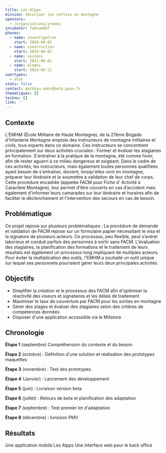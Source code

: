 ```yaml
---
title: Les Alpps
mission: Sécuriser les sorties en montagne
sponsors:
  - /organisations/armees
incubator: fabnumdef
phases:
  - name: investigation
    start: 2019-08-01
  - name: construction
    start: 2019-08-01
  - name: success
    start: 2021-06-01
  - name: alumni
    start: 2024-08-21
usertypes:
  - etat
stats: false
contact: mathieu.mahr@beta.gouv.fr
thematiques: []
techno: []
link: ''
---
```

## Contexte
L’EMHM (École Militaire de Haute Montagne), de la 27ème Brigade d'Infanterie Montagne emploie des instructeurs de montagne militaires et civils, tous experts dans ce domaine.
Ces instructeurs se concentrent principalement sur deux activités cruciales :
Former et évaluer les stagiaires en formation.
S'entraîner à la pratique de la montagne, été comme hiver, afin de rester aguerri à ce milieu dangereux et exigeant.
Dans le cadre de ces activités, les instructeurs, mais également toutes personnes qualifiées ayant besoin de s'entraîner, doivent, lorsqu'elles vont en montagne, préparer leur itinéraire et le soumettre à validation de leur chef de corps. Cette procédure encadrée (appelée FACM pour Fiche d' Activité à Caractère Montagne), leur permet d'être couverts en cas d’accident mais également d'informer leurs camarades sur leur itinéraire et horaires afin de faciliter le déclenchement et l'intervention des secours en cas de besoin.

## Problématique
Ce projet repose sur plusieurs problématiques :
La procédure de demande et validation de FACM repose sur un formulaire papier nécessitant le visa et la signature de plusieurs acteurs. Ce processus, peu flexible, peut s’avérer laborieux et conduit parfois des personnes à sortir sans FACM.
L'évaluation des stagiaires, la planification des formations et le traitement de leurs résultats est également un processus long impliquant de multiples acteurs.
Pour éviter la multiplication des outils, l'EMHM a souhaité un outil unique sur lequel ses personnels pourraient gérer leurs deux principales activités.

## Objectifs   
* Simplifier la création et le processus des FACM afin d'optimiser la réactivité des viseurs et signataires et les délais de traitement
* Maximiser le taux de couverture par FACM pour les sorties en montagne
* Gérer des stages et évaluer des stagiaires selon des critères de compétences données
* Disposer d'une application accessible via le Milistore


## Chronologie

__Étape 1__ (septembre) Compréhension du contexte et du besoin

__Étape 2__ (octobre) : Définition d'une solution et réalisation des prototypes maquettes

__Étape 3__ (novembre) : Test des prototypes.

__Étape 4__ (Janvier) : Lancement des développement

__Étape 5__ (juin) : Livraison version beta


__Étape 6__ (juillet) : Retours de beta et planification des adaptation

__Étape 7__ (septembre) : Test premier lot d'adaptation

__Étape 8__ (décembre) : livraison PMV

## Résultats
Une application mobile Les Alpps
Une interface web pour le back office
